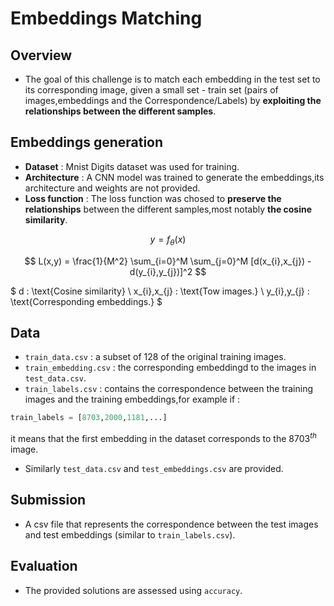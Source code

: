 # Embeddings Matching

## Overview

- The goal of this challenge is to match each embedding in the test set to its corresponding image, given a small set - train set (pairs of images,embeddings and the Correspondence/Labels) by **exploiting the relationships between the different samples**.

## Embeddings generation

- **Dataset** : Mnist Digits dataset was used for training.
- **Architecture** :  A CNN model was trained to generate the embeddings,its architecture and weights are not provided.
- **Loss function** : The loss function was chosed to **preserve the relationships** between the different samples,most notably **the cosine similarity**.

$$
y = f_{\theta}(x)
$$

$$
L(x,y) = \frac{1}{M^2} \sum_{i=0}^M \sum_{j=0}^M [d(x_{i},x_{j}) - d(y_{i},y_{j})]^2
$$

$
d : \text{Cosine similarity} \\
x_{i},x_{j} : \text{Tow images.} \\
y_{i},y_{j} : \text{Corresponding embeddings.}
$

## Data

- `train_data.csv` : a subset of 128 of the original training images.
- `train_embedding.csv` : the corresponding embeddingd to the images in `test_data.csv`.
- `train_labels.csv` : contains the correspondence between the training images and the training embeddings,for example if : 

```python
train_labels = [8703,2000,1181,...]
```

it means that the first embedding in the dataset corresponds to the $8703^{th}$ image.

- Similarly `test_data.csv` and `test_embeddings.csv` are provided.

## Submission

- A csv file that represents the correspondence between the test images and test embeddings (similar to `train_labels.csv`).

## Evaluation

- The provided solutions are assessed using `accuracy`.